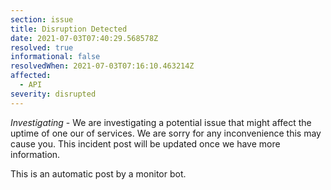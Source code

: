 ```yaml
---
section: issue
title: Disruption Detected
date: 2021-07-03T07:40:29.568578Z
resolved: true
informational: false
resolvedWhen: 2021-07-03T07:16:10.463214Z
affected:
  - API
severity: disrupted
---
```

*Investigating* - We are investigating a potential issue that might affect the uptime of one our of services. We are sorry for any inconvenience this may cause you. This incident post will be updated once we have more information.

This is an automatic post by a monitor bot.
        